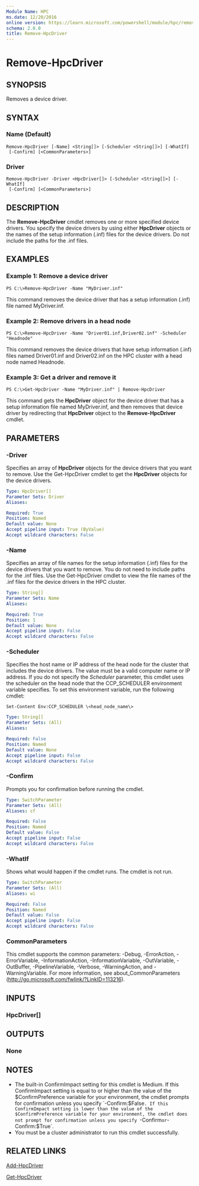 ```yaml
---
Module Name: HPC
ms.date: 12/20/2016
online version: https://learn.microsoft.com/powershell/module/hpc/remove-hpcdriver?view=windowsserver2012r2-ps&wt.mc_id=ps-gethelp
schema: 2.0.0
title: Remove-HpcDriver
---
```


# Remove-HpcDriver

## SYNOPSIS
Removes a device driver.

## SYNTAX

### Name (Default)
```
Remove-HpcDriver [-Name] <String[]> [-Scheduler <String[]>] [-WhatIf]
 [-Confirm] [<CommonParameters>]
```

### Driver
```
Remove-HpcDriver -Driver <HpcDriver[]> [-Scheduler <String[]>] [-WhatIf]
 [-Confirm] [<CommonParameters>]
```

## DESCRIPTION
The **Remove-HpcDriver** cmdlet removes one or more specified device drivers.
You specify the device drivers by using either **HpcDriver** objects or the names of the setup information (.inf) files for the device drivers.
Do not include the paths for the .inf files.

## EXAMPLES

### Example 1: Remove a device driver
```
PS C:\>Remove-HpcDriver -Name "MyDriver.inf"
```

This command removes the device driver that has a setup information (.inf) file named MyDriver.inf.

### Example 2: Remove drivers in a head node
```
PS C:\>Remove-HpcDriver -Name "Driver01.inf,Driver02.inf" -Scheduler "Headnode"
```

This command removes the device drivers that have setup information (.inf) files named Driver01.inf and Driver02.inf on the HPC cluster with a head node named Headnode.

### Example 3: Get a driver and remove it
```
PS C:\>Get-HpcDriver -Name "MyDriver.inf" | Remove-HpcDriver
```

This command gets the **HpcDriver** object for the device driver that has a setup information file named MyDriver.inf, and then removes that device driver by redirecting that **HpcDriver** object to the **Remove-HpcDriver** cmdlet.

## PARAMETERS

### -Driver
Specifies an array of **HpcDriver** objects for the device drivers that you want to remove.
Use the Get-HpcDriver cmdlet to get the **HpcDriver** objects for the device drivers.

```yaml
Type: HpcDriver[]
Parameter Sets: Driver
Aliases:

Required: True
Position: Named
Default value: None
Accept pipeline input: True (ByValue)
Accept wildcard characters: False
```

### -Name
Specifies an array of file names for the setup information (.inf) files for the device drivers that you want to remove.
You do not need to include paths for the .inf files.
Use the Get-HpcDriver cmdlet to view the file names of the .inf files for the device drivers in the HPC cluster.

```yaml
Type: String[]
Parameter Sets: Name
Aliases:

Required: True
Position: 1
Default value: None
Accept pipeline input: False
Accept wildcard characters: False
```

### -Scheduler
Specifies the host name or IP address of the head node for the cluster that includes the device drivers.
The value must be a valid computer name or IP address.
If you do not specify the *Scheduler* parameter, this cmdlet uses the scheduler on the head node that the CCP_SCHEDULER environment variable specifies.
To set this environment variable, run the following cmdlet:

`Set-Content Env:CCP_SCHEDULER \<head_node_name\>`

```yaml
Type: String[]
Parameter Sets: (All)
Aliases:

Required: False
Position: Named
Default value: None
Accept pipeline input: False
Accept wildcard characters: False
```

### -Confirm
Prompts you for confirmation before running the cmdlet.

```yaml
Type: SwitchParameter
Parameter Sets: (All)
Aliases: cf

Required: False
Position: Named
Default value: False
Accept pipeline input: False
Accept wildcard characters: False
```

### -WhatIf
Shows what would happen if the cmdlet runs.
The cmdlet is not run.

```yaml
Type: SwitchParameter
Parameter Sets: (All)
Aliases: wi

Required: False
Position: Named
Default value: False
Accept pipeline input: False
Accept wildcard characters: False
```

### CommonParameters
This cmdlet supports the common parameters: -Debug, -ErrorAction, -ErrorVariable, -InformationAction, -InformationVariable, -OutVariable, -OutBuffer, -PipelineVariable, -Verbose, -WarningAction, and -WarningVariable. For more information, see about_CommonParameters (http://go.microsoft.com/fwlink/?LinkID=113216).

## INPUTS

### HpcDriver[]

## OUTPUTS

### None

## NOTES
* The built-in ConfirmImpact setting for this cmdlet is Medium. If this ConfirmImpact setting is equal to or higher than the value of the $ConfirmPreference variable for your environment, the cmdlet prompts for confirmation unless you specify `-Confirm:$False`. If this ConfirmImpact setting is lower than the value of the $ConfirmPreference variable for your environment, the cmdlet does not prompt for confirmation unless you specify `-Confirm` or `-Confirm:$True`.
* You must be a cluster administrator to run this cmdlet successfully.

## RELATED LINKS

[Add-HpcDriver](./Add-HpcDriver.md)

[Get-HpcDriver](./Get-HpcDriver.md)
